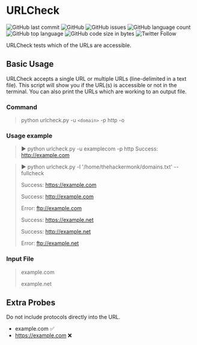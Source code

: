 # URLCheck

![GitHub last commit](https://img.shields.io/github/last-commit/thehackermonk/URLCheck?style=flat-square) ![GitHub](https://img.shields.io/github/license/thehackermonk/URLCheck?style=flat-square) ![GitHub issues](https://img.shields.io/github/issues/thehackermonk/URLCheck?style=flat-square) ![GitHub language count](https://img.shields.io/github/languages/count/thehackermonk/URLCheck?style=flat-square) ![GitHub top language](https://img.shields.io/github/languages/top/thehackermonk/URLCheck?logo=python&style=flat-square) ![GitHub code size in bytes](https://img.shields.io/github/languages/code-size/thehackermonk/URLCheck?style=flat-square) ![Twitter Follow](https://img.shields.io/twitter/follow/thehackermonk?style=flat-square)

URLCheck tests which of the URLs are accessible.

## Basic Usage
URLCheck accepts a single URL or multiple URLs (line-delimited in a text file). This script will show you if the URL(s) is accessible or not in the terminal. You can also print the URLs which are working to an output file.

### Command
> python urlcheck.py -u `<domain>` -p http -o

### Usage example
> ▶ python urlcheck.py -u examplecom -p http
>Success:  http://example.com

> ▶ python urlcheck.py -l '/home/thehackermonk/domains.txt' --fullcheck
> 
> Success:  https://example.com
> 
> Success:  http://example.com
> 
> Error: ftp://example.com
> 
> Success:  https://example.net
> 
> Success:  http://example.net
> 
> Error: ftp://example.net

### Input File
> example.com
>
> example.net

## Extra Probes
Do not include protocols directly into the URL.
* example.com ✅
* https://example.com ❌
